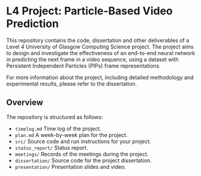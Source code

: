 # L4 Project: Particle-Based Video Prediction
This repository contains the code, dissertation and other deliverables of a Level 4 University of Glasgow Computing Science project. The project aims to design and investigate the effectiveness of an end-to-end neural network in predicting the next frame in a video sequence, using a dataset with Persistent Independent Particles (PIPs) frame representations.

For more information about the project, including detailed methodology and experimental results, please refer to the dissertation.

## Overview
The repository is structured as follows:
* `timelog.md` Time log of the project.
* `plan.md` A week-by-week plan for the project. 
* `src/` Source code and run instructions for your project.
* `status_report/` Status report.
* `meetings/` Records of the meetings during the project.
* `dissertation/` Source code for the project dissertation.
* `presentation/` Presentation slides and video.
